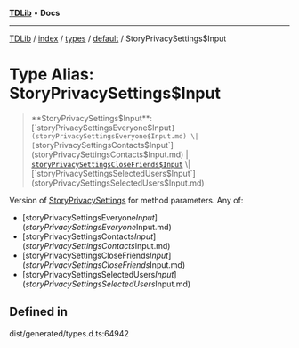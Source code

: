 [**TDLib**](../../../../../../README.md) • **Docs**

***

[TDLib](../../../../../../modules.md) / [index](../../../../../README.md) / [types](../../../README.md) / [default](../README.md) / StoryPrivacySettings$Input

# Type Alias: StoryPrivacySettings$Input

> **StoryPrivacySettings$Input**: [`storyPrivacySettingsEveryone$Input`](storyPrivacySettingsEveryone$Input.md) \| [`storyPrivacySettingsContacts$Input`](storyPrivacySettingsContacts$Input.md) \| [`storyPrivacySettingsCloseFriends$Input`](storyPrivacySettingsCloseFriends$Input.md) \| [`storyPrivacySettingsSelectedUsers$Input`](storyPrivacySettingsSelectedUsers$Input.md)

Version of [StoryPrivacySettings](StoryPrivacySettings.md) for method parameters.
Any of:
- [storyPrivacySettingsEveryone$Input](storyPrivacySettingsEveryone$Input.md)
- [storyPrivacySettingsContacts$Input](storyPrivacySettingsContacts$Input.md)
- [storyPrivacySettingsCloseFriends$Input](storyPrivacySettingsCloseFriends$Input.md)
- [storyPrivacySettingsSelectedUsers$Input](storyPrivacySettingsSelectedUsers$Input.md)

## Defined in

dist/generated/types.d.ts:64942
